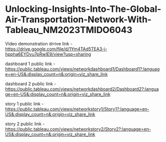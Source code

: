 # Unlocking-Insights-Into-The-Global-Air-Transportation-Network-With-Tableau_NM2023TMIDO6043

Video demonstration drrive link  - https://drive.google.com/file/d/1Ym4TAd5TEA3-i-hppha6EYDvu7pRwIE9/view?usp=sharing

dashboard 1 public link  - https://public.tableau.com/views/networkdashboard1/Dashboard1?:language=en-US&:display_count=n&:origin=viz_share_link

dashboard 2 public link - https://public.tableau.com/views/networkdashboard2/Dashboard2?:language=en-US&:display_count=n&:origin=viz_share_link

story 1 public link  - https://public.tableau.com/views/networkstory1/Story1?:language=en-US&:display_count=n&:origin=viz_share_link

story 2 public link  - https://public.tableau.com/views/networkstory2/Story2?:language=en-US&:display_count=n&:origin=viz_share_link

